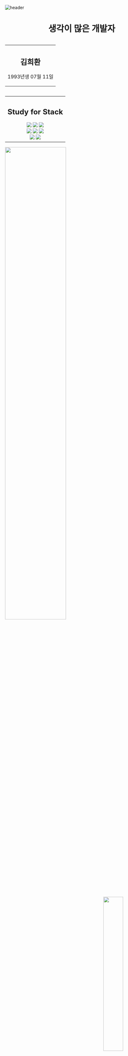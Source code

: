 ![header](https://capsule-render.vercel.app/api?type=waving&color=auto&height=200&section=header&text=%20Kim&nbsp;Hee&nbsp;Hwan&fontSize=70)
<h1 align='center'> 생각이 많은 개발자 </h1>

  <table align='left' width='50%'>
    <tr>
      <td align='center'>
        <h2>김희환</h2>
        <p>1993년생 07월 11일</p>
      </td>
    </tr>
  </table>
  <table align='right' width= '50%'>
    <tr>
      <td align='center'>
        <h2>Study for Stack</h2> 
        <img  src="https://img.shields.io/badge/HTML5-E34F26?style=flat&logo=HTML5&logoColor=white" /> 
        <img  src="https://img.shields.io/badge/CSS-1572B6?style=flat&logo=CSS3&logoColor=white" /> 
        <img  src="https://img.shields.io/badge/JavaScript-F7DF1E?style=flat&logo=JavaScript&logoColor=white" /> <br/>
        <img  src="https://img.shields.io/badge/TypeScript-3178C6?style=flat&logo=TypeScript&logoColor=white" /> 
        <img  src="https://img.shields.io/badge/Node.js-339933?style=flat&logo=Node.js&logoColor=white" /> 
        <img  src="https://img.shields.io/badge/React-61DAFB?style=flat&logo=React&logoColor=white" /> <br/>
        <img  src="https://img.shields.io/badge/Vue.js-4FC08D?style=flat&logo=Vue.js&logoColor=white" /> 
        <img  src="https://img.shields.io/badge/Python-3776AB?style=flat&logo=Python&logoColor=white" />
      </td>
    </tr>
  </table>
    <img align='left'  width=63%  src="https://github-readme-stats.vercel.app/api?username=blankcodestack&theme=Defalt&hide_border=true&count_private=true&show_icons=true&custom_title=GitHub%20Stats"/>
    <img align='right' width=36%  src="https://github-readme-stats.vercel.app/api/top-langs/?username=BlankCodeStack&langs_count=8)"/>
<table  align='center' width=100%>
  <tr>
    <td align='left' width='50%'>
    <h3>활동</h3>
    <p>국비지원 웹 풀스텍 (프론트엔드 & 백엔드)과정 </p>
    <p>스파르타 코딩클럽 내배단 웹 과정 </p>
    <p>스파르타 코딩클럽 내배단 앱 과정 </p>
    <p>부스트코스 PY4E 과정 </p>
    <p>패스트캠퍼스 프론트엔드 과정 </p>
    <p>코딩애플 프론트엔드 과정</p>
    <p>제로베이스 프론트엔드 과정 부트캠프 </p>
    </td>
    <td align='center' width='30%'>
    <h3>기간</h3>
    <p> 2021.04 ~ 2021.10 </p>
    <p> 2022.01 ~ 2022.02 </p>
    <p> 2022.01 ~ 2022.02 </p>
    <p> 2022.07 ~ 2022.08 </p>
    <p> 2022.08 ~ ing </p>
    <p> 2022.08 ~ ing </p>
    <p> 2022.10 ~ ing </p>
    </td>
    <td align='right' width='20%'>
    <h3> 수료</h3>
    <p>✅</p>
    <p>✅</p>
    <p>✅</p>
    <p>✅</p>
    <p>❎</p>
    <p>❎</p>
    <p>❎</p>
    </td>
  </tr>
<table>

